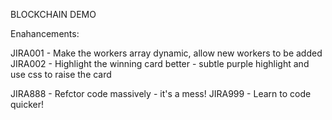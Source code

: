 BLOCKCHAIN DEMO

Enahancements:

JIRA001 - Make the workers array dynamic, allow new workers to be added
JIRA002 - Highlight the winning card better - subtle purple highlight and use css to raise the card


JIRA888 - Refctor code massively - it's a mess!
JIRA999 - Learn to code quicker!